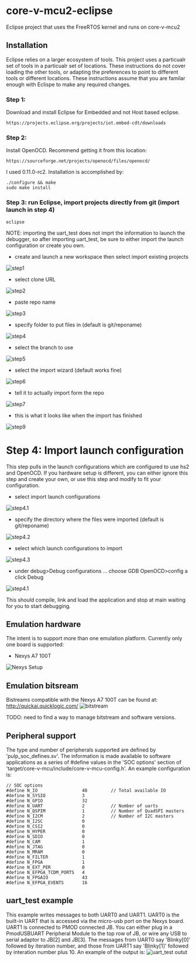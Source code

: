 # core-v-mcu2-eclipse
Eclipse project that uses the FreeRTOS kernel and runs on core-v-mcu2
## Installation
Eclipse relies on a larger ecosystem of tools.  This project uses a particualr set of tools in a particualr set of locations.  These instructions do not cover loading the other tools, or adapting the preferences to point to different tools or different locations.  These instructions assume that you are familar enough with Eclispe to make any required changes.
### Step 1: 
Download and install Eclipse for Embedded and not Host based eclipse.  
~~~
https://projects.eclipse.org/projects/iot.embed-cdt/downloads
~~~

### Step 2:
Install OpenOCD.  Recommend getting it from this location:
~~~
https://sourceforge.net/projects/openocd/files/openocd/
~~~
I used 0.11.0-rc2.
Installation is accomplished by:
~~~
./configure && make
sudo make install
~~~


### Step 3: run Eclipse, import projects directly from git (import launch in step 4)
~~~
eclipse
~~~
NOTE: importing the uart_test does not imprt the information to launch the debugger, so after importing uart_test, be sure to either import the launch configuration or create you own.
- create and launch a new workspace then select import existing projects

![step1](./docs/images/ImportFromGit-1.png)
- select clone URL

![step2](./docs/images/ImportFromGit-2-CloneURL.png)
- paste repo name

![step3](./docs/images/ImportFromGit-3-URL.png)

- specify folder to put files in (default is git/reponame)

![step4](./docs/images/ImportFromGit-4-LocalDest.png)

- select the branch to use

![step5](./docs/images/ImportFromGit-5-Branch.png)

- select the import wizard (default works fine)

![step6](./docs/images/ImportFromGit-6-ImportWizard.png)

- tell it to actually import form the repo

![step7](./docs/images/ImportFromGit-7-Import.png)

- this is what it looks like when the import has finished

![step9](./docs/images/ImportFromGit-8-ImportDone.png)

# Step 4: Import launch configuration
This step pulls in the launch configurations which are configured to use hs2 and OpenOCD.
If you hardware setup is different, you can either ignore this step and create your own, or use this step and modify to fit your configuration.

- select import launch configurations

![step4.1](./docs/images/ImportLaunch-1.png)

- specify the directory where the files were imported (default is git/reponame)

![step4.2](./docs/images/ImportLaunch-2-Directory.png)

- select which launch configurations to import

![step4.3](./docs/images/ImportLaunch-3-Configs.png)

- under debug>Debug configurations ... choose GDB OpenOCD>config a click Debug

![step4.1](./docs/images/ImportLaunch-4-Debug.png)

This should compile, link and load the application and stop at main waiting for you to start debugging.


## Emulation hardware
The intent is to support more than one emulation platform.
Currently only one board is supported:

* Nexys A7 100T

![Nexys Setup](./docs/images/nexys-setup.png)

## Emulation bitsream
Bistreams compatible with the Nexys A7 100T can be found at:
http://quickai.quicklogic.com/
![bitstream](./docs/images/bit-stream-url.png)

TODO: need to find a way to manage bitstream and software versions.

## Peripheral support
The type and number of peripherals supported are defined by 'pulp_soc_defines.sv'.
The information is made available to software applications as a series of #define values in the 'SOC options' section of 'target/core-v-mcu/include/core-v-mcu-config.h'.
An example configuration is:
~~~
// SOC options
#define N_IO                 48         // Total available IO
#define N_SYSIO              3
#define N_GPIO               32
#define N_UART               2          // Number of uarts
#define N_QSPIM              1          // Number of QuadSPI masters
#define N_I2CM               2          // Number of I2C masters
#define N_I2SC               0
#define N_CSI2               0
#define N_HYPER              0
#define N_SDIO               0
#define N_CAM                1
#define N_JTAG               0
#define N_MRAM               0
#define N_FILTER             1
#define N_FPGA               1
#define N_EXT_PER            0
#define N_EFPGA_TCDM_PORTS   4
#define N_FPGAIO             43
#define N_EFPGA_EVENTS       16
~~~

## uart_test example
This example writes messages to both UART0 and UART1.  UART0 is the built-in UART that is accessed via the micro-usb port on the Nexys board.  UART1 is connected to PMOD connected JB.  You can either plug in a PmodUSBUART Peripheral Module to the top row of JB, or wire any USB to serial adaptor to JB[2] and JB[3].
The messages from UART0 say 'Blinky[0]' followed by iteration number, and those from UART1 say 'Blinky[1]' followed by interation number plus 10.  An example of the output is:
![uart_test outut](./docs/images/dual-uart-screen.jpg)
